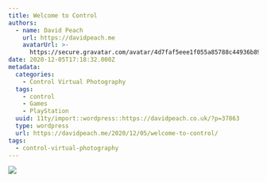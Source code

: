 ```yaml
---
title: Welcome to Control
authors:
  - name: David Peach
    url: https://davidpeach.me
    avatarUrl: >-
      https://secure.gravatar.com/avatar/4d7faf5eee1f055a85788c44936b8995eaab6dfb004e7854ec747ccb272e91ee?s=96&d=mm&r=g
date: 2020-12-05T17:18:32.000Z
metadata:
  categories:
    - Control Virtual Photography
  tags:
    - control
    - Games
    - PlayStation
  uuid: 11ty/import::wordpress::https://davidpeach.co.uk/?p=37863
  type: wordpress
  url: https://davidpeach.me/2020/12/05/welcome-to-control/
tags:
  - control-virtual-photography
---
```

[![](/assets/Welcome-to-Control-2048x1152-mblXrXBik7Pp.jpg)](/assets/Welcome-to-Control-2048x1152-mblXrXBik7Pp.jpg)